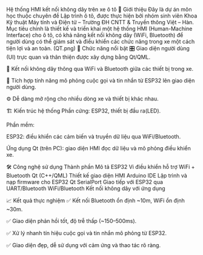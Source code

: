  Hệ thống HMI kết nối không dây trên xe ô tô
🧠 Giới thiệu
Đây là dự án môn học thuộc chuyên đề Lập trình ô tô, được thực hiện bởi nhóm sinh viên Khoa Kỹ thuật Máy tính và Điện tử – Trường ĐH CNTT & Truyền thông Việt – Hàn.
Mục tiêu chính là thiết kế và triển khai một hệ thống HMI (Human-Machine Interface) cho ô tô, có khả năng kết nối không dây (WiFi, Bluetooth) để người dùng có thể giám sát và điều khiển các chức năng trong xe một cách tiện lợi và an toàn.
(QT.png)
🌟 Chức năng nổi bật
🎛️ Giao diện người dùng (UI) trực quan và thân thiện được xây dựng bằng Qt/QML.

📡 Kết nối không dây thông qua WiFi và Bluetooth giữa các thiết bị trong xe.

📲 Tích hợp tính năng mô phỏng cuộc gọi và tin nhắn từ ESP32 lên giao diện người dùng.

⚙️ Dễ dàng mở rộng cho nhiều dòng xe và thiết bị khác nhau.

🏗️ Kiến trúc hệ thống
Phần cứng: ESP32, thiết bị đầu ra(LED).

Phần mềm:

ESP32: điều khiển các cảm biến và truyền dữ liệu qua WiFi/Bluetooth.

Ứng dụng Qt (trên PC): giao diện HMI đọc dữ liệu và mô phỏng điều khiển xe.

🛠️ Công nghệ sử dụng
Thành phần	Mô tả
ESP32	Vi điều khiển hỗ trợ WiFi + Bluetooth
Qt (C++/QML)	Thiết kế giao diện HMI
Arduino IDE	Lập trình và nạp firmware cho ESP32
Qt SerialPort	Giao tiếp với ESP32 qua UART/Bluetooth
WiFi/Bluetooth	Kết nối không dây với ứng dụng

📈 Kết quả thực nghiệm
✅ Kết nối Bluetooth ổn định ~10m, WiFi ổn định ~30m.

✅ Giao diện phản hồi tốt, độ trễ thấp (~150–500ms).

✅ Xử lý nhanh tín hiệu cuộc gọi và tin nhắn mô phỏng từ ESP32.

✅ Giao diện đẹp, dễ sử dụng với cảm ứng và thao tác rõ ràng.

